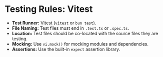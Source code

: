 # Testing Rules: Vitest

- **Test Runner:** Vitest (`vitest` or `bun test`).
- **File Naming:** Test files must end in `.test.ts` or `.spec.ts`.
- **Location:** Test files should be co-located with the source files they are testing.
- **Mocking:** Use `vi.mock()` for mocking modules and dependencies.
- **Assertions:** Use the built-in `expect` assertion library.
